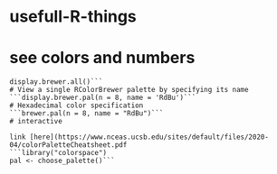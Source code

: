 # usefull-R-things

# see colors and numbers
```library("RColorBrewer")
display.brewer.all()```
# View a single RColorBrewer palette by specifying its name
```display.brewer.pal(n = 8, name = 'RdBu')```
# Hexadecimal color specification 
```brewer.pal(n = 8, name = "RdBu")```
# interactive 

link [here](https://www.nceas.ucsb.edu/sites/default/files/2020-04/colorPaletteCheatsheet.pdf
```library("colorspace")
pal <- choose_palette()```
